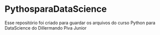# PythosparaDataScience
Esse repositório foi criado para guardar os arquivos do curso Python para DataScience do Dillermando Piva Junior
